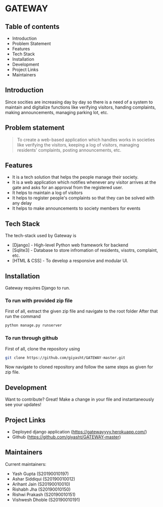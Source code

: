 # GATEWAY

## Table of contents
- Introduction
- Problem Statement
- Features
- Tech Stack
- Installation
- Development
- Project Links
- Maintainers

## Introduction
Since socities are increasing day by day so there is a need of a system to maintain and digitalize functions like verifying visitors, handing complaints, making announcements, managing parking lot, etc.

## Problem statement
>  To create a web-based application which handles works in societies like verifying the visitors, keeping a log of visitors, managing residents' complaints, posting announcements, etc.

## Features
- It is a tech solution that helps the people manage their society. 
- It is a web application which notifies whenever any visitor arrives at the gate and asks for an approval from the registered user.
- It helps to maintain a log of visitors
- It helps to register people's complaints so that they can be solved with any delay
- It helps to make announcements to society members for events

## Tech Stack
The tech-stack used by Gateway is
- [Django] - High-level Python web framework for backend
- [Sqlite3] - Database to store infromation of residents, visotrs, complaint, etc.
- [HTML & CSS] - To develop a responsive and modular UI.

## Installation
Gateway requires Django to run.

### To run with provided zip file
First of all, extract the given zip file and navigate to the root folder 
After that run the command
```sh
python manage.py runserver
```

### To run through github
First of all, clone the repository using 
```sh
git clone https://github.com/giyasht/GATEWAY-master.git
```
Now navigate to cloned repository and follow the same steps as given for zip file.

## Development

Want to contribute? Great!
Make a change in your file and instantaneously see your updates!

## Project Links
- Deployed django application (https://gatewayyyy.herokuapp.com/)
- Github (https://github.com/giyasht/GATEWAY-master)


## Maintainers

Current maintainers:
- Yash Gupta (S20190010197)
- Ashar Siddiqui (S20190010012)
- Arihant Jain (S20190010010)
- Rishabh Jha (S20190010150)
- Rishwi Prakash (S20190010151)
- Vishwesh Dhoble (S20190010191)
